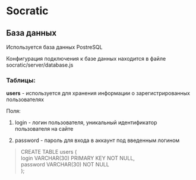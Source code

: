 # Socratic

## База данных
Используется база данных PostreSQL

Конфигурация подключения к базе данных находится в файле socratic/server/database.js

### Таблицы:

**users** - используется для хранения информации о зарегистрированных пользователях

Поля:

1) login - логин пользователя, уникальный идентификатор пользователя на сайте

2) password - пароль для входа в аккаунт под введенным логином

> CREATE TABLE users (\
    login VARCHAR(30) PRIMARY KEY NOT NULL,\
    password VARCHAR(30) NOT NULL\
);